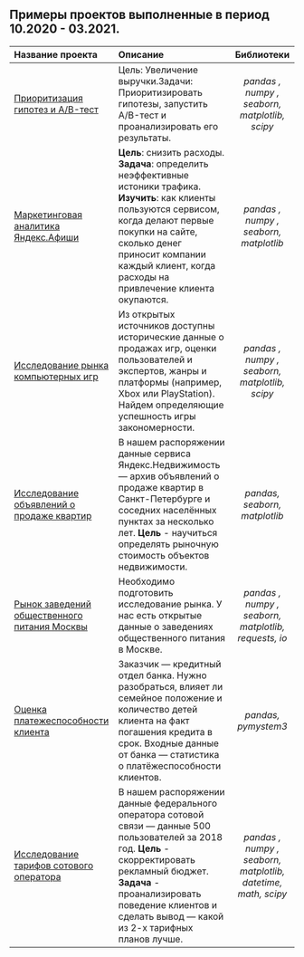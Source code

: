 ## Примеры проектов выполненные в период 10.2020 - 03.2021.

| Название проекта              | Описание           | Библиотеки                    |
| :-------------------- | :--------------------- |:---------------------------:|
|[Приоритизация гипотез и A/B-тест](AB_test/project_spr08.ipynb)|Цель: Увеличение выручки.Задачи: Приоритизировать гипотезы, запустить A/B-тест и проанализировать его результаты.|*pandas , numpy , seaborn, matplotlib, scipy*|
|[Маркетинговая аналитика Яндекс.Афиши](project_spr07.ipynb)|**Цель**: снизить расходы. **Задача**: определить неэффективные истоники трафика. **Изучить**: как клиенты пользуются сервисом, когда делают первые покупки на сайте, сколько денег приносит компании каждый клиент, когда расходы на привлечение клиента окупаются.|*pandas , numpy , seaborn, matplotlib*|
|[Исследование рынка компьютерных игр](project_spr05.ipynb)|Из открытых источников доступны исторические данные о продажах игр, оценки пользователей и экспертов, жанры и платформы (например, Xbox или PlayStation). Найдем определяющие успешность игры закономерности.|*pandas , numpy , seaborn, matplotlib, scipy*|
|[Исследование объявлений о продаже квартир](project_spr03.ipynb)|В нашем распоряжении данные сервиса Яндекс.Недвижимость — архив объявлений о продаже квартир в Санкт-Петербурге и соседних населённых пунктах за несколько лет. **Цель** - научиться определять рыночную стоимость объектов недвижимости.|*pandas, seaborn, matplotlib*|
|[Рынок заведений общественного питания Москвы](project_spr09.ipynb)|Необходимо подготовить исследование рынка. У нас есть открытые данные о заведениях общественного питания в Москве.|*pandas , numpy , seaborn, matplotlib, requests, io*|
|[Оценка платежеспособности клиента](project_spr02.ipynb)|Заказчик — кредитный отдел банка. Нужно разобраться, влияет ли семейное положение и количество детей клиента на факт погашения кредита в срок. Входные данные от банка — статистика о платёжеспособности клиентов.|*pandas,  pymystem3*|
|[Исследование тарифов сотового оператора](project_spr04.ipynb)|В нашем распоряжении данные федерального оператора сотовой связи — данные 500 пользователей за 2018 год. **Цель** - скорректировать рекламный бюджет. **Задача** - проанализировать поведение клиентов и сделать вывод — какой из 2-х тарифных планов лучше.|*pandas , numpy , seaborn, matplotlib, datetime, math, scipy*|
